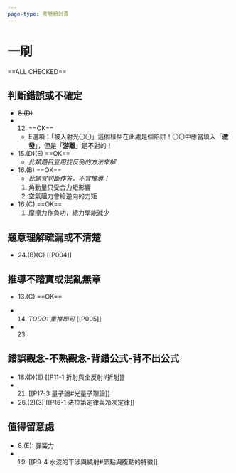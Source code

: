 ```yaml
---
page-type: 考卷檢討頁
---
```

# 一刷
==ALL CHECKED==
## 判斷錯誤或不確定 
- ~~8.(D)~~ 
- 12. ==OK==
	- E選項：「被入射光〇〇」這個樣型在此處是個陷阱！〇〇中應當填入「**激發**」，但是「**游離**」是不對的！
- 15.(D)(E) ==OK==
	- *此類題目宜用找反例的方法來解*
- 16.(B) ==OK== 
	- *此題宜判斷作答，不宜推導！*
	1. 角動量只受合力矩影響
	2. 空氣阻力會給逆向的力矩
- 16.(C) ==OK==
	1. 摩擦力作負功，總力學能減少

## 題意理解疏漏或不清楚 
- 24.(B)(C) [[P004]]
## 推導不踏實或混亂無章
- 13.(C) ==OK==
- 14. *TODO: 重推即可* [[P005]]

- 23.
## 錯誤觀念-不熟觀念-背錯公式-背不出公式 
- 18.(D)(E) [[P11-1 折射與全反射#折射]]
- 21. [[P17-3 量子論#光量子理論]]
- 26.(2)(3) [[P16-1 法拉第定律與冷次定律]]
## 值得留意處
- 8.(E): 彈簧力
- 19. [[P9-4 水波的干涉與繞射#節點與腹點的特徵]]